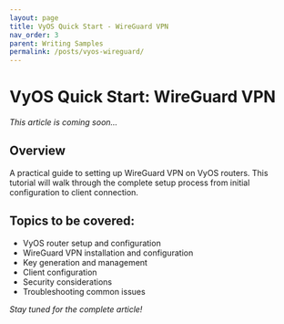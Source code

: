 ```yaml
---
layout: page
title: VyOS Quick Start - WireGuard VPN
nav_order: 3
parent: Writing Samples
permalink: /posts/vyos-wireguard/
---
```


# VyOS Quick Start: WireGuard VPN

*This article is coming soon...*

## Overview

A practical guide to setting up WireGuard VPN on VyOS routers. This tutorial will walk through the complete setup process from initial configuration to client connection.

## Topics to be covered:

- VyOS router setup and configuration
- WireGuard VPN installation and configuration
- Key generation and management
- Client configuration
- Security considerations
- Troubleshooting common issues

*Stay tuned for the complete article!*
